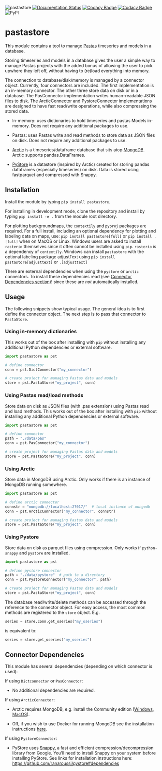 ![pastastore](https://github.com/pastas/pastastore/workflows/pastastore/badge.svg)
[![Documentation Status](https://readthedocs.org/projects/pastastore/badge/?version=latest)](https://pastastore.readthedocs.io/en/latest/?badge=latest)
[![Codacy Badge](https://api.codacy.com/project/badge/Grade/81b1e0294f5247cfa4eca657a8eebc61)](https://www.codacy.com/gh/pastas/pastastore?utm_source=github.com&utm_medium=referral&utm_content=pastas/pastastore&utm_campaign=Badge_Grade)
[![Codacy Badge](https://app.codacy.com/project/badge/Coverage/81b1e0294f5247cfa4eca657a8eebc61)](https://www.codacy.com/gh/pastas/pastastore/dashboard?utm_source=github.com&utm_medium=referral&utm_content=pastas/pastastore&utm_campaign=Badge_Coverage)
![PyPI](https://img.shields.io/pypi/v/pastastore)

# pastastore

This module contains a tool to manage
[Pastas](https://pastas.readthedocs.io/en/latest/) timeseries and models in a
database.

Storing timeseries and models in a database gives the user 
a simple way to manage Pastas projects with the added bonus of allowing the user 
to pick upwhere they left off, without having to (re)load everything into memory.

The connection to database/disk/memory is managed by a connector object.
Currently, four connectors are included. The first implementation is an 
in-memory connector. The other three store data on disk or in a database. 
The PasConnector implementation writes human-readable JSON files to disk. 
The ArcticConnector and PystoreConnector implementations are designed to have 
fast read/write operations, while also compressing the stored data.

-   In-memory: uses dictionaries to hold timeseries and pastas Models in-memory.
      Does not require any additional packages to use. 

-   Pastas: uses Pastas write and read methods to store data as JSON files on
      disk. Does not require any additional packages to use.

-   [Arctic](https://arctic.readthedocs.io/en/latest/) is a timeseries/dataframe
      database that sits atop [MongoDB](https://www.mongodb.com). Arctic supports
      pandas.DataFrames.

-   [PyStore](https://github.com/ranaroussi/pystore) is a datastore (inspired
      by Arctic) created for storing pandas dataframes (especially timeseries) on
      disk. Data is stored using fastparquet and compressed with Snappy.

## Installation

Install the module by typing `pip install pastastore`.

For installing in development mode, clone the repository and install by
typing `pip install -e .` from the module root directory.

For plotting backgroundmaps, the `contextily` and `pyproj` packages are required. 
For a full install, including an optional dependency for plotting and labeling data 
on maps, use: `pip install pastastore[full]` or `pip install .[full]` when on MacOS
or Linux. Windows users are asked to install `rasterio` themselves since it often 
cannot be installed using `pip`. `rasterio` is a dependency of `contextily`. 
Windows can install `pastastore` with the optional labeling package adjustText 
using `pip install pastastore[adjusttext]` or `.[adjusttext]`

There are external dependencies when using the `pystore` or `arctic` connectors. 
To install these dependencies read (see [Connector Dependencies section](#dependencies))! 
since these are _not_ automatically installed.


## Usage

The following snippets show typical usage. The general idea is to first define
the connector object. The next step is to pass that connector to
`PastaStore`.

### Using in-memory dictionaries

This works out of the box after installing with `pip` without installing any 
additional Python dependencies or external software.

```python
import pastastore as pst

# define connector
conn = pst.DictConnector("my_connector")

# create project for managing Pastas data and models
store = pst.PastaStore("my_project", conn)
```

### Using Pastas read/load methods

Store data on disk as JSON files (with .pas extension) using Pastas read and 
load methods. This works out of the box after installing with `pip` without 
installing any additional Python dependencies or external software.

```python
import pastastore as pst

# define connector
path = "./data/pas"
conn = pst.PasConnector("my_connector")

# create project for managing Pastas data and models
store = pst.PastaStore("my_project", conn)
```

### Using Arctic

Store data in MongoDB using Arctic. Only works if there is an instance of 
MongoDB running somewhere.

```python
import pastastore as pst

# define arctic connector
connstr = "mongodb://localhost:27017/"  # local instance of mongodb
conn = pst.ArcticConnector("my_connector", connstr)

# create project for managing Pastas data and models
store = pst.PastaStore("my_project", conn)
```

### Using Pystore

Store data on disk as parquet files using compression. Only works if 
`python-snappy` and `pystore` are installed.

```python
import pastastore as pst

# define pystore connector
path = "./data/pystore"  # path to a directory
conn = pst.PystoreConnector("my_connector", path)

# create project for managing Pastas data and models
store = pst.PastaStore("my_project", conn)
```

The database read/write/delete methods can be accessed through the reference
to the connector object. For easy access, the
most common methods are registered to the `store` object. E.g.

```python
series = store.conn.get_oseries("my_oseries")
```

is equivalent to:

```python
series = store.get_oseries("my_oseries")
```

## Connector Dependencies

This module has several dependencies (depending on which connector is used):

If using `Dictconnector` or `PasConnector`:

-   No additional dependencies are required.

If using `ArcticConnector`:

-   Arctic requires MongoDB, e.g. install the Community edition
    ([Windows](https://fastdl.mongodb.org/win32/mongodb-win32-x86_64-2012plus-4.2.1-signed.msi),
    [MacOS](https://fastdl.mongodb.org/osx/mongodb-macos-x86_64-4.2.1.tgz)).

-   OR, if you wish to use Docker for running MongoDB see the installation instructions [here](https://github.com/pastas/pastastore/tree/master/dockerfiles#running-mongodb-from-docker).

If using `PystoreConnector`:

-   PyStore uses [Snappy](http://google.github.io/snappy/), a fast and
    efficient compression/decompression library from Google. You'll need to
    install Snappy on your system before installing PyStore. See links for
    installation instructions here:
    <https://github.com/ranaroussi/pystore#dependencies>

